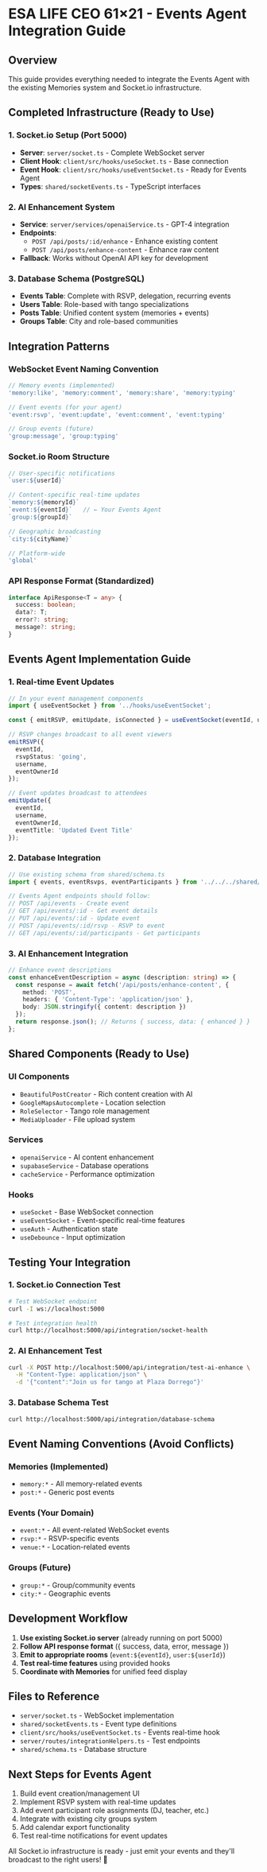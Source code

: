 
# ESA LIFE CEO 61×21 - Events Agent Integration Guide

## Overview
This guide provides everything needed to integrate the Events Agent with the existing Memories system and Socket.io infrastructure.

## Completed Infrastructure (Ready to Use)

### 1. Socket.io Setup (Port 5000)
- **Server**: `server/socket.ts` - Complete WebSocket server
- **Client Hook**: `client/src/hooks/useSocket.ts` - Base connection
- **Event Hook**: `client/src/hooks/useEventSocket.ts` - Ready for Events Agent
- **Types**: `shared/socketEvents.ts` - TypeScript interfaces

### 2. AI Enhancement System
- **Service**: `server/services/openaiService.ts` - GPT-4 integration
- **Endpoints**: 
  - `POST /api/posts/:id/enhance` - Enhance existing content
  - `POST /api/posts/enhance-content` - Enhance raw content
- **Fallback**: Works without OpenAI API key for development

### 3. Database Schema (PostgreSQL)
- **Events Table**: Complete with RSVP, delegation, recurring events
- **Users Table**: Role-based with tango specializations  
- **Posts Table**: Unified content system (memories + events)
- **Groups Table**: City and role-based communities

## Integration Patterns

### WebSocket Event Naming Convention
```typescript
// Memory events (implemented)
'memory:like', 'memory:comment', 'memory:share', 'memory:typing'

// Event events (for your agent)
'event:rsvp', 'event:update', 'event:comment', 'event:typing'

// Group events (future)
'group:message', 'group:typing'
```

### Socket.io Room Structure
```typescript
// User-specific notifications
`user:${userId}`

// Content-specific real-time updates
`memory:${memoryId}`
`event:${eventId}`   // ← Your Events Agent
`group:${groupId}`

// Geographic broadcasting
`city:${cityName}`

// Platform-wide
'global'
```

### API Response Format (Standardized)
```typescript
interface ApiResponse<T = any> {
  success: boolean;
  data?: T;
  error?: string;
  message?: string;
}
```

## Events Agent Implementation Guide

### 1. Real-time Event Updates
```typescript
// In your event management components
import { useEventSocket } from '../hooks/useEventSocket';

const { emitRSVP, emitUpdate, isConnected } = useEventSocket(eventId, userId);

// RSVP changes broadcast to all event viewers
emitRSVP({
  eventId,
  rsvpStatus: 'going',
  username,
  eventOwnerId
});

// Event updates broadcast to attendees
emitUpdate({
  eventId,
  username,
  eventOwnerId,
  eventTitle: 'Updated Event Title'
});
```

### 2. Database Integration
```typescript
// Use existing schema from shared/schema.ts
import { events, eventRsvps, eventParticipants } from '../../../shared/schema';

// Events Agent endpoints should follow:
// POST /api/events - Create event
// GET /api/events/:id - Get event details  
// PUT /api/events/:id - Update event
// POST /api/events/:id/rsvp - RSVP to event
// GET /api/events/:id/participants - Get participants
```

### 3. AI Enhancement Integration
```typescript
// Enhance event descriptions
const enhanceEventDescription = async (description: string) => {
  const response = await fetch('/api/posts/enhance-content', {
    method: 'POST',
    headers: { 'Content-Type': 'application/json' },
    body: JSON.stringify({ content: description })
  });
  return response.json(); // Returns { success, data: { enhanced } }
};
```

## Shared Components (Ready to Use)

### UI Components
- `BeautifulPostCreator` - Rich content creation with AI
- `GoogleMapsAutocomplete` - Location selection
- `RoleSelector` - Tango role management
- `MediaUploader` - File upload system

### Services  
- `openaiService` - AI content enhancement
- `supabaseService` - Database operations
- `cacheService` - Performance optimization

### Hooks
- `useSocket` - Base WebSocket connection
- `useEventSocket` - Event-specific real-time features  
- `useAuth` - Authentication state
- `useDebounce` - Input optimization

## Testing Your Integration

### 1. Socket.io Connection Test
```bash
# Test WebSocket endpoint
curl -I ws://localhost:5000

# Test integration health
curl http://localhost:5000/api/integration/socket-health
```

### 2. AI Enhancement Test
```bash
curl -X POST http://localhost:5000/api/integration/test-ai-enhance \
  -H "Content-Type: application/json" \
  -d '{"content":"Join us for tango at Plaza Dorrego"}'
```

### 3. Database Schema Test
```bash
curl http://localhost:5000/api/integration/database-schema
```

## Event Naming Conventions (Avoid Conflicts)

### Memories (Implemented)
- `memory:*` - All memory-related events
- `post:*` - Generic post events

### Events (Your Domain)  
- `event:*` - All event-related WebSocket events
- `rsvp:*` - RSVP-specific events
- `venue:*` - Location-related events

### Groups (Future)
- `group:*` - Group/community events
- `city:*` - Geographic events

## Development Workflow

1. **Use existing Socket.io server** (already running on port 5000)
2. **Follow API response format** ({ success, data, error, message })
3. **Emit to appropriate rooms** (`event:${eventId}`, `user:${userId}`)
4. **Test real-time features** using provided hooks
5. **Coordinate with Memories** for unified feed display

## Files to Reference
- `server/socket.ts` - WebSocket implementation
- `shared/socketEvents.ts` - Event type definitions
- `client/src/hooks/useEventSocket.ts` - Events real-time hook
- `server/routes/integrationHelpers.ts` - Test endpoints
- `shared/schema.ts` - Database structure

## Next Steps for Events Agent
1. Build event creation/management UI
2. Implement RSVP system with real-time updates
3. Add event participant role assignments (DJ, teacher, etc.)
4. Integrate with existing city groups system
5. Add calendar export functionality
6. Test real-time notifications for event updates

All Socket.io infrastructure is ready - just emit your events and they'll broadcast to the right users! 🚀
